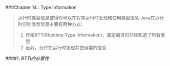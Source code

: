 ###Chapter 14 : Type Information

> 运行时类型信息使得你可以在程序运行时发现和使用类型信息
> Java在运行时识别类型信息主要有两种方式:
> 1. 传统RTTI(Runtime Type Information)，嘉定编译时已经知道了所有类型
> 2. 反射，允许在运行时发现并使用类的信息

####1. _RTTI的必要性_